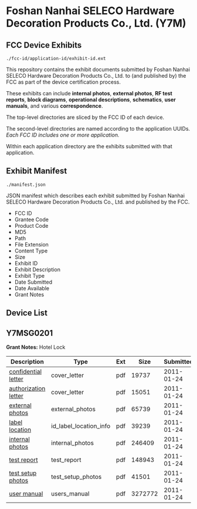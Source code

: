 # Foshan Nanhai SELECO Hardware Decoration Products Co., Ltd. (Y7M)
## FCC Device Exhibits

```
./fcc-id/application-id/exhibit-id.ext
```

This repository contains the exhibit documents submitted by Foshan Nanhai SELECO Hardware Decoration Products Co., Ltd. to (and published by) the FCC as part of the device certification process.

These exhibits can include **internal photos**, **external photos**, **RF test reports**, **block diagrams**, **operational descriptions**, **schematics**, **user manuals**, and various **correspondence**.

The top-level directories are sliced by the FCC ID of each device.

The second-level directories are named according to the application UUIDs. *Each FCC ID includes one or more application.*

Within each application directory are the exhibits submitted with that application. 

## Exhibit Manifest

```
./manifest.json
```

JSON manifest which describes each exhibit submitted by Foshan Nanhai SELECO Hardware Decoration Products Co., Ltd. and published by the FCC.

- FCC ID
- Grantee Code
- Product Code
- MD5
- Path
- File Extension
- Content Type
- Size
- Exhibit ID
- Exhibit Description
- Exhibit Type
- Date Submitted
- Date Available
- Grant Notes

## Device List
## Y7MSG0201
**Grant Notes:** Hotel Lock

| Description | Type | Ext | Size | Submitted | Available |
| ----------- | ---- | --- | ---- | --------- | --------- |
| [confidential letter](Y7MSG0201/cc0e76d710964e63a2c643af541d4ca2/1408321.pdf) | cover_letter | pdf | 19737 | 2011-01-24 | 2011-01-24 |
| [authorization letter](Y7MSG0201/cc0e76d710964e63a2c643af541d4ca2/1408368.pdf) | cover_letter | pdf | 15051 | 2011-01-24 | 2011-01-24 |
| [external photos](Y7MSG0201/cc0e76d710964e63a2c643af541d4ca2/1408322.pdf) | external_photos | pdf | 65739 | 2011-01-24 | 2011-01-24 |
| [label location](Y7MSG0201/cc0e76d710964e63a2c643af541d4ca2/1408324.pdf) | id_label_location_info | pdf | 39239 | 2011-01-24 | 2011-01-24 |
| [internal photos](Y7MSG0201/cc0e76d710964e63a2c643af541d4ca2/1408323.pdf) | internal_photos | pdf | 246409 | 2011-01-24 | 2011-01-24 |
| [test report](Y7MSG0201/cc0e76d710964e63a2c643af541d4ca2/1408325.pdf) | test_report | pdf | 148943 | 2011-01-24 | 2011-01-24 |
| [test setup photos](Y7MSG0201/cc0e76d710964e63a2c643af541d4ca2/1408326.pdf) | test_setup_photos | pdf | 41501 | 2011-01-24 | 2011-01-24 |
| [user manual](Y7MSG0201/cc0e76d710964e63a2c643af541d4ca2/1408327.pdf) | users_manual | pdf | 3272772 | 2011-01-24 | 2011-01-24 |
